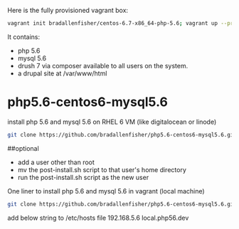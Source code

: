 Here is the fully provisioned vagrant box:

```bash
vagrant init bradallenfisher/centos-6.7-x86_64-php-5.6; vagrant up --provider virtualbox
```

It contains:
- php 5.6
- mysql 5.6
- drush 7 via composer available to all users on the system.
- a drupal site at /var/www/html


# php5.6-centos6-mysql5.6
install php 5.6 and mysql 5.6 on RHEL 6 VM (like digitalocean or linode)

```bash
git clone https://github.com/bradallenfisher/php5.6-centos6-mysql5.6.git; cd php5.6-centos6-mysql5.6; chmod 700 install.sh; chmod 700 post-install.sh;
```
##optional

- add a user other than root
- mv the post-install.sh script to that user's home directory
- run the post-install.sh script as the new user

One liner to install php 5.6 and mysql 5.6 in vagrant (local machine)

```bash
git clone https://github.com/bradallenfisher/php5.6-centos6-mysql5.6.git;cd php5.6-centos6-mysql5.6; vagrant up
```

add below string to /etc/hosts file
192.168.5.6 local.php56.dev
